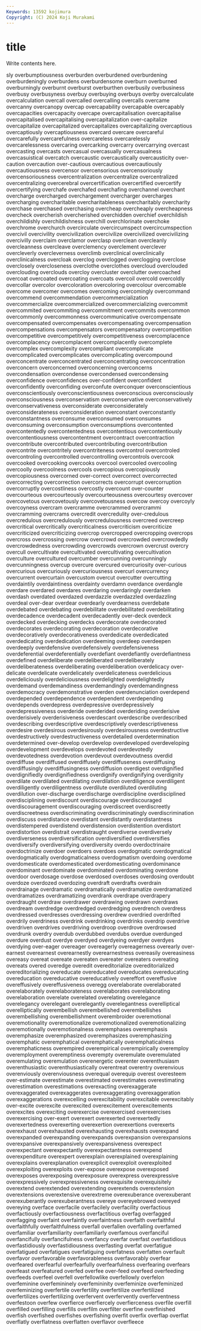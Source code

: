 ```yaml
---
Keywords: 13592 kojimura
Copyright: (C) 2024 Koji Murakami
---
```


# title

Write contents here.



sly overbumptiousness overburden overburdened
overburdening overburdeningly overburdens overburdensome overburn overburned overburningly overburnt overburst overburthen
overbusily overbusiness overbusy overbusyness overbuy overbuying overbuys overby overcalculate overcalculation
overcall overcalled overcalling overcalls overcame overcanny overcanopy overcap overcapability overcapable
overcapably overcapacities overcapacity overcape overcapitalisation overcapitalise overcapitalised overcapitalising overcapitalization over-capitalize
overcapitalize overcapitalized overcapitalizes overcapitalizing overcaptious overcaptiously overcaptiousness overcard overcare overcareful
overcarefully overcarefulness overcareless overcarelessly overcarelessness overcaring overcarking overcarry overcarrying overcast
overcasting overcasts overcasual overcasually overcasualness overcasuistical overcatch overcaustic overcaustically overcausticity
over-caution overcaution over-cautious overcautious overcautiously overcautiousness overcensor overcensorious overcensoriously overcensoriousness
overcentralization overcentralize overcentralized overcentralizing overcerebral overcertification overcertified overcertify overcertifying overchafe
overchafed overchafing overchannel overchant overcharge overcharged overchargement overcharger overcharges overcharging
overcharitable overcharitableness overcharitably overcharity overchase overchased overchasing overcheap overcheaply overcheapness
overcheck overcherish overcherished overchidden overchief overchildish overchildishly overchildishness overchill overchlorinate
overchoke overchrome overchurch overcirculate overcircumspect overcircumspection overcivil overcivility overcivilization overcivilize
overcivilized overcivilizing overcivilly overclaim overclamor overclasp overclean overcleanly overcleanness overcleave
overclemency overclement overclever overcleverly overcleverness overclimb overclinical overclinically overclinicalness overcloak
overclog overclogged overclogging overclose overclosely overcloseness overclothe overclothes overcloud overclouded
overclouding overclouds overcloy overcluster overclutter overcoached overcoat overcoated overcoating overcoats
overcoil overcold overcoldly overcollar overcolor overcoloration overcoloring overcolour overcomable overcome
overcomer overcomes overcoming overcomingly overcommand overcommend overcommendation overcommercialization overcommercialize overcommercialized
overcommercializing overcommit overcommited overcommiting overcommitment overcommits overcommon overcommonly overcommonness overcommunicative
overcompensate overcompensated overcompensates overcompensating overcompensation overcompensations overcompensators overcompensatory overcompetition overcompetitive
overcompetitively overcompetitiveness overcomplacence overcomplacency overcomplacent overcomplacently overcomplete overcomplex overcomplexity overcompliant
overcomplicate overcomplicated overcomplicates overcomplicating overcompound overconcentrate overconcentrated overconcentrating overconcentration overconcern
overconcerned overconcerning overconcerns overcondensation overcondense overcondensed overcondensing overconfidence overconfidences over-confident
overconfident overconfidently overconfiding overconfute overconquer overconscientious overconscientiously overconscientiousness overconscious overconsciously
overconsciousness overconservatism overconservative overconservatively overconservativeness overconsiderate overconsiderately overconsiderateness overconsideration overconstant
overconstantly overconstantness overconsume overconsumed overconsumes overconsuming overconsumption overconsumptions overcontented overcontentedly
overcontentedness overcontentious overcontentiously overcontentiousness overcontentment overcontract overcontraction overcontribute overcontributed overcontributing
overcontribution overcontrite overcontritely overcontriteness overcontrol overcontroled overcontroling overcontrolled overcontrolling overcontrols
overcook overcooked overcooking overcooks overcool overcooled overcooling overcoolly overcoolness overcools
overcopious overcopiously overcopiousness overcorned over-correct overcorrect overcorrected overcorrecting overcorrection overcorrects
overcorrupt overcorruption overcorruptly overcostliness overcostly overcount over-counter overcourteous overcourteously overcourteousness
overcourtesy overcover overcovetous overcovetously overcovetousness overcow overcoy overcoyly overcoyness overcram
overcramme overcrammed overcrammi overcramming overcrams overcredit overcredulity over-credulous overcredulous overcredulously
overcredulousness overcreed overcreep overcritical overcritically overcriticalness overcriticism overcriticize overcriticized overcriticizing
overcrop overcropped overcropping overcrops overcross overcrossing overcrow overcrowd overcrowded overcrowdedly
overcrowdedness overcrowding overcrowds overcrown overcrust overcry overcull overcultivate overcultivated overcultivating
overcultivation overculture overcultured overcumber overcunning overcunningly overcunningness overcup overcure overcured
overcuriosity over-curious overcurious overcuriously overcuriousness overcurl overcurrency overcurrent overcurtain overcustom
overcut overcutter overcutting overdaintily overdaintiness overdainty overdamn overdance overdangle overdare
overdared overdares overdaring overdaringly overdarken overdash overdated overdazed overdazzle overdazzled
overdazzling overdeal over-dear overdear overdearly overdearness overdebate overdebated overdebating overdebilitate
overdebilitated overdebilitating overdecadence overdecadent overdecadently over-deck overdeck overdecked overdecking overdecks
overdecorate overdecorated overdecorates overdecorating overdecoration overdecorative overdecoratively overdecorativeness overdedicate overdedicated
overdedicating overdedication overdeeming overdeep overdeepen overdeeply overdefensive overdefensively overdefensiveness overdeferential
overdeferentially overdefiant overdefiantly overdefiantness overdefined overdeliberate overdeliberated overdeliberately overdeliberateness overdeliberating
overdeliberation overdelicacy over-delicate overdelicate overdelicately overdelicateness overdelicious overdeliciously overdeliciousness overdelighted
overdelightedly overdemand overdemandiness overdemandingly overdemandingness overdemocracy overdemonstrative overden overdenunciation overdepend
overdepended overdependence overdependent overdepending overdepends overdepress overdepressive overdepressively overdepressiveness overderide
overderided overderiding overderisive overderisively overderisiveness overdescant overdescribe overdescribed overdescribing overdescriptive
overdescriptively overdescriptiveness overdesire overdesirous overdesirously overdesirousness overdestructive overdestructively overdestructiveness overdetailed
overdetermination overdetermined over-develop overdevelop overdeveloped overdeveloping overdevelopment overdevelops overdevoted overdevotedly
overdevotedness overdevotion overdevout overdevoutness overdid overdiffuse overdiffused overdiffusely overdiffuseness overdiffusing
overdiffusingly overdiffusingness overdiffusion overdigest overdignified overdignifiedly overdignifiedness overdignify overdignifying overdignity
overdilate overdilated overdilating overdilation overdiligence overdiligent overdiligently overdiligentness overdilute overdiluted
overdiluting overdilution over-discharge overdischarge overdiscipline overdisciplined overdisciplining overdiscount overdiscourage overdiscouraged
overdiscouragement overdiscouraging overdiscreet overdiscreetly overdiscreetness overdiscriminating overdiscriminatingly overdiscrimination overdiscuss overdistance
overdistant overdistantly overdistantness overdistempered overdistend overdistension overdistention overdistort overdistortion overdistrait
overdistraught overdiverse overdiversely overdiverseness overdiversification overdiversified overdiversifies overdiversify overdiversifying overdiversity
overdo overdoctrinaire overdoctrinize overdoer overdoers overdoes overdogmatic overdogmatical overdogmatically overdogmaticalness
overdogmatism overdoing overdome overdomesticate overdomesticated overdomesticating overdominance overdominant overdominate overdominated
overdominating overdone overdoor overdosage overdose overdosed overdoses overdosing overdoubt overdoze
overdozed overdozing overdraft overdrafts overdrain overdrainage overdramatic overdramatically overdramatize overdramatized
overdramatizes overdramatizing overdrank overdrape overdrapery overdraught overdraw overdrawer overdrawing overdrawn
overdraws overdream overdredge overdredged overdredging overdrench overdress overdressed overdresses overdressing
overdrew overdried overdrifted overdrily overdriness overdrink overdrinking overdrinks overdrip overdrive
overdriven overdrives overdriving overdroop overdrove overdrowsed overdrunk overdry overdub overdubbed
overdubs overdue overdunged overdure overdust overdye overdyed overdyeing overdyer overdyes
overdying over-eager overeager overeagerly overeagerness overearly over-earnest overearnest overearnestly overearnestness
overeasily overeasiness overeasy overeat overeate overeaten overeater overeaters overeating overeats
overed overedge overedit overeditorialize overeditorialized overeditorializing overeducate overeducated overeducates overeducating
overeducation overeducative overeducatively overeffort overeffusive overeffusively overeffusiveness overegg overelaborate overelaborated
overelaborately overelaborateness overelaborates overelaborating overelaboration overelate overelated overelating overelegance overelegancy
overelegant overelegantly overelegantness overelliptical overelliptically overembellish overembellished overembellishes overembellishing overembellishment
overembroider overemotional overemotionality overemotionalize overemotionalized overemotionalizing overemotionally overemotionalness overemphases overemphasis
overemphasize overemphasized overemphasizes overemphasizing overemphatic overemphatical overemphatically overemphaticalness overemphaticness overempired
overempirical overempirically overemploy overemployment overemptiness overempty overemulate overemulated overemulating overemulation
overenergetic overenter overenthusiasm overenthusiastic overenthusiastically overentreat overentry overenvious overenviously overenviousness
overequal overequip overest overesteem over-estimate overestimate overestimated overestimates overestimating overestimation
overestimations overexacting overexaggerate overexaggerated overexaggerates overexaggerating overexaggeration overexaggerations overexcelling overexcitability
overexcitable overexcitably over-excite overexcite overexcited overexcitement overexcitements overexcites overexciting overexercise
overexercised overexercises overexercising over-exert overexert overexerted overexertedly overexertedness overexerting overexertion
overexertions overexerts overexhaust overexhausted overexhausting overexhausts overexpand overexpanded overexpanding overexpands
overexpansion overexpansions overexpansive overexpansively overexpansiveness overexpect overexpectant overexpectantly overexpectantness overexpend
overexpenditure overexpert overexplain overexplained overexplaining overexplains overexplanation overexplicit overexploit overexploited
overexploiting overexploits over-expose overexpose overexposed overexposes overexposing overexposure overexpress overexpressive
overexpressively overexpressiveness overexquisite overexquisitely overextend overextended overextending overextends overextension overextensions
overextensive overextreme overexuberance overexuberant overexuberantly overexuberantness overeye overeyebrowed overeyed overeying
overface overfacile overfacilely overfacility overfactious overfactiously overfactiousness overfactitious overfag overfagged
overfagging overfaint overfaintly overfaintness overfaith overfaithful overfaithfully overfaithfulness overfall overfallen
overfalling overfamed overfamiliar overfamiliarity overfamiliarly overfamous overfanciful overfancifully overfancifulness overfancy
overfar overfast overfastidious overfastidiously overfastidiousness overfasting overfat overfatigue overfatigued overfatigues
overfatiguing overfatness overfatten overfault overfavor overfavorable overfavorableness overfavorably overfear overfeared
overfearful overfearfully overfearfulness overfearing overfears overfeast overfeatured overfed overfee over-feed
overfeed overfeeding overfeeds overfeel overfell overfellowlike overfellowly overfelon overfeminine overfemininely
overfemininity overfeminize overfeminized overfeminizing overfertile overfertility overfertilize overfertilized overfertilizes overfertilizing
overfervent overfervently overferventness overfestoon overfew overfierce overfiercely overfierceness overfile overfill
overfilled overfilling overfills overfilm overfilter overfine overfinished overfish overfished overfishes
overfishing overfit overfix overflap overflat overflatly overflatness overflatten overflavor overfleece
